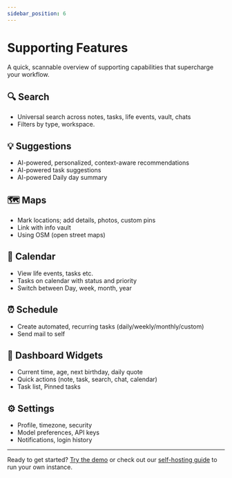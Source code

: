 ```yaml
---
sidebar_position: 6
---
```


# Supporting Features

A quick, scannable overview of supporting capabilities that supercharge your workflow.

## 🔍 Search

<!-- ![AI Notes Search](/img/ai-notes-xyz-screenshot/ai-notes-search.png) -->

- Universal search across notes, tasks, life events, vault, chats
- Filters by type, workspace.

## 💡 Suggestions

<!-- ![AI Notes Suggestions](/img/ai-notes-xyz-screenshot/ai-notes-suggestions.png) -->

- AI-powered, personalized, context-aware recommendations
- AI-powered task suggestions
- AI-powered Daily day summary

## 🗺️ Maps

<!-- ![AI Notes Maps](/img/ai-notes-xyz-screenshot/ai-notes-maps.png) -->

- Mark locations; add details, photos, custom pins
- Link with info vault
- Using OSM (open street maps)

## 📅 Calendar

<!-- ![AI Notes Calendar](/img/ai-notes-xyz-screenshot/ai-notes-calendar.png) -->

- View life events, tasks etc.
- Tasks on calendar with status and priority
- Switch between Day, week, month, year

## ⏰ Schedule

<!-- ![AI Notes Schedule](/img/ai-notes-xyz-screenshot/ai-notes-schedule.png) -->

- Create automated, recurring tasks (daily/weekly/monthly/custom)
- Send mail to self

## 🎨 Dashboard Widgets

<!-- ![AI Notes Dashboard](/img/ai-notes-xyz-screenshot/ai-notes-dashboard.png) -->

- Current time, age, next birthday, daily quote
- Quick actions (note, task, search, chat, calendar)
- Task list, Pinned tasks

## ⚙️ Settings

<!-- ![AI Notes Setting](/img/ai-notes-xyz-screenshot/ai-notes-setting.png) -->

- Profile, timezone, security
- Model preferences, API keys
- Notifications, login history

-----

Ready to get started? [Try the demo](http://demo.ai-notes.xyz/) or check out our [self-hosting guide](/docs/deployment/docker-build) to run your own instance.
